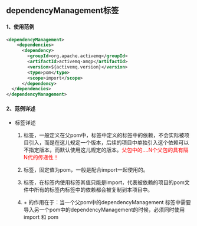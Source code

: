 ## dependencyManagement标签



#### 1、使用范例

```xml
<dependencyManagement>
    <dependencies>
      <dependency>
        <groupId>org.apache.activemq</groupId>
        <artifactId>activemq-amqp</artifactId>
        <version>${activemq.version}</version>
        <type>pom</type>
        <scope>import</scope>
      </dependency>
  </dependencies>
</dependencyManagement>
```



#### 2、范例详述

- 标签详述

  1. <dependencyManagement>标签，一般定义在父pom中，<dependencyManagement>标签中定义的<dependency>标签中的依赖，不会实际被项目引入，而是在这儿规定一个版本，后续的项目中单独引入这个依赖可以不指定版本，而默认使用这儿规定的版本。<font color="red">父包中的....N个父包的<dependencyManagement>具有隔N代的传递性！</font>

  2. <type>标签，固定值为pom，一般是配合<scope>import</scope>一起使用的。

  3. <scope>标签，在<dependencyManagement>标签内使用<scope>标签其值只能是import，代表被依赖的项目的pom文件中所有的<dependencyManagement>标签内<dependency>标签中的依赖都会被复制到本项目中。

  4. <type> + <scope> 的作用在于：当一个父pom中的dependencyManagement 标签中需要导入另一个pom中的dependencyManagement的时候，必须同时使用<scope>import</scope> 和 <type>pom</type>

     

